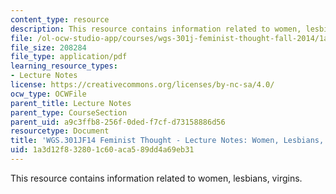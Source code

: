 ```yaml
---
content_type: resource
description: This resource contains information related to women, lesbians, virgins.
file: /ol-ocw-studio-app/courses/wgs-301j-feminist-thought-fall-2014/1a3d12f832801c60aca589dd4a69eb31_MITWGS_301JF14_Sess18.pdf
file_size: 208284
file_type: application/pdf
learning_resource_types:
- Lecture Notes
license: https://creativecommons.org/licenses/by-nc-sa/4.0/
ocw_type: OCWFile
parent_title: Lecture Notes
parent_type: CourseSection
parent_uid: a9c3ffb8-256f-0ded-f7cf-d73158886d56
resourcetype: Document
title: 'WGS.301JF14 Feminist Thought - Lecture Notes: Women, Lesbians, Virgins'
uid: 1a3d12f8-3280-1c60-aca5-89dd4a69eb31
---
```

This resource contains information related to women, lesbians, virgins.